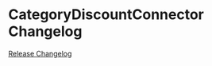# CategoryDiscountConnector Changelog

[Release Changelog](https://github.com/spryker/category-discount-connector/releases)
